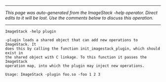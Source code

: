 
---

_This page was auto-generated from the ImageStack -help operator. Direct edits to it will be lost. Use the comments below to discuss this operation._

---

```
ImageStack -help plugin

-plugin loads a shared object that can add new operations to ImageStack. It
does this by calling the function init_imagestack_plugin, which should exist in
the shared object with C linkage. To this function it passes the ImageStack
operation map, into which the plugin may inject new operations.

Usage: ImageStack -plugin foo.so -foo 1 2 3
```